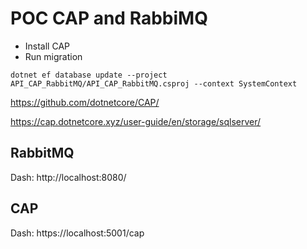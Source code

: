 # POC CAP and RabbiMQ

- Install CAP
- Run migration

```
dotnet ef database update --project API_CAP_RabbitMQ/API_CAP_RabbitMQ.csproj --context SystemContext
```

https://github.com/dotnetcore/CAP/

https://cap.dotnetcore.xyz/user-guide/en/storage/sqlserver/


## RabbitMQ

Dash: http://localhost:8080/

## CAP

Dash: https://localhost:5001/cap
